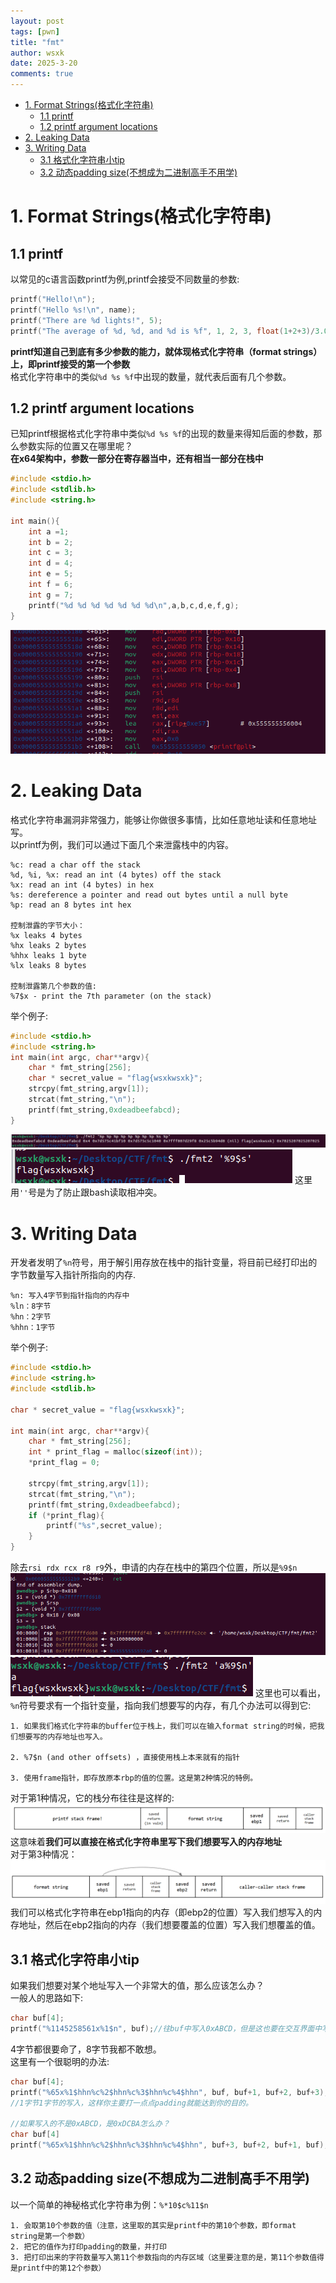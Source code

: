 ```yaml
---
layout: post
tags: [pwn]
title: "fmt"
author: wsxk
date: 2025-3-20
comments: true
---
```


- [1. Format Strings(格式化字符串)](#1-format-strings格式化字符串)
  - [1.1 printf](#11-printf)
  - [1.2 printf argument locations](#12-printf-argument-locations)
- [2. Leaking Data](#2-leaking-data)
- [3. Writing Data](#3-writing-data)
  - [3.1 格式化字符串小tip](#31-格式化字符串小tip)
  - [3.2 动态padding size(不想成为二进制高手不用学)](#32-动态padding-size不想成为二进制高手不用学)


# 1. Format Strings(格式化字符串)<br>
## 1.1 printf<br>
以常见的c语言函数printf为例,printf会接受不同数量的参数:<br>
```c
printf("Hello!\n");
printf("Hello %s!\n", name);
printf("There are %d lights!", 5);
printf("The average of %d, %d, and %d is %f", 1, 2, 3, float(1+2+3)/3.0);
```
**printf知道自己到底有多少参数的能力，就体现格式化字符串（format strings）上，即printf接受的第一个参数**<br>
格式化字符串中的类似`%d %s %f`中出现的数量，就代表后面有几个参数。<br>

## 1.2 printf argument locations<br>
已知printf根据格式化字符串中类似`%d %s %f`的出现的数量来得知后面的参数，那么参数实际的位置又在哪里呢？<br>
**在x64架构中，参数一部分在寄存器当中，还有相当一部分在栈中**<br>
```c
#include <stdio.h>
#include <stdlib.h>
#include <string.h>

int main(){
    int a =1;
    int b = 2;
    int c = 3;
    int d = 4;
    int e = 5;
    int f = 6;
    int g = 7;
    printf("%d %d %d %d %d %d %d\n",a,b,c,d,e,f,g);
}
```
![](https://raw.githubusercontent.com/wsxk/wsxk_pictures/main/2024-9-25/20250312000442.png)


# 2. Leaking Data<br>
格式化字符串漏洞非常强力，能够让你做很多事情，比如任意地址读和任意地址写。<br>
以printf为例，我们可以通过下面几个来泄露栈中的内容。<br>
```
%c: read a char off the stack
%d, %i, %x: read an int (4 bytes) off the stack
%x: read an int (4 bytes) in hex
%s: dereference a pointer and read out bytes until a null byte
%p: read an 8 bytes int hex 

控制泄露的字节大小：
%x leaks 4 bytes
%hx leaks 2 bytes
%hhx leaks 1 byte
%lx leaks 8 bytes

控制泄露第几个参数的值:
%7$x - print the 7th parameter (on the stack)
```
举个例子:<br>
```c
#include <stdio.h>
#include <string.h>
int main(int argc, char**argv){
    char * fmt_string[256];
    char * secret_value = "flag{wsxkwsxk}";
    strcpy(fmt_string,argv[1]);
    strcat(fmt_string,"\n");
    printf(fmt_string,0xdeadbeefabcd);
}
```
![](https://raw.githubusercontent.com/wsxk/wsxk_pictures/main/2024-9-25/20250312202807.png)
![](https://raw.githubusercontent.com/wsxk/wsxk_pictures/main/2024-9-25/20250312203100.png)
这里用`''`号是为了防止跟bash读取相冲突。<br>

# 3. Writing Data<br>
开发者发明了`%n`符号，用于解引用存放在栈中的指针变量，将目前已经打印出的字节数量写入指针所指向的内存.<br>
```
%n: 写入4字节到指针指向的内存中
%ln：8字节
%hn：2字节
%hhn：1字节
```
举个例子:<br>
```c
#include <stdio.h>
#include <string.h>
#include <stdlib.h>

char * secret_value = "flag{wsxkwsxk}";

int main(int argc, char**argv){
    char * fmt_string[256];
    int * print_flag = malloc(sizeof(int));
    *print_flag = 0;

    strcpy(fmt_string,argv[1]);
    strcat(fmt_string,"\n");
    printf(fmt_string,0xdeadbeefabcd);
    if (*print_flag){
        printf("%s",secret_value);
    }
}
```
除去`rsi rdx rcx r8 r9`外，申请的内存在栈中的第四个位置，所以是`%9$n`<br>
![](https://raw.githubusercontent.com/wsxk/wsxk_pictures/main/2024-9-25/20250312224332.png)
![](https://raw.githubusercontent.com/wsxk/wsxk_pictures/main/2024-9-25/20250312224432.png)
这里也可以看出，`%n`符号要求有一个指针变量，指向我们想要写的内存，有几个办法可以得到它:<br>
```
1. 如果我们格式化字符串的buffer位于栈上，我们可以在输入format string的时候，把我们想要写的内存地址也写入。

2. %7$n (and other offsets) ，直接使用栈上本来就有的指针

3. 使用frame指针，即存放原本rbp的值的位置。这是第2种情况的特例。
```
对于第1种情况，它的栈分布往往是这样的:<br>
![](https://raw.githubusercontent.com/wsxk/wsxk_pictures/main/2024-9-25/20250312225449.png)
这意味着**我们可以直接在格式化字符串里写下我们想要写入的内存地址**<br>
对于第3种情况：<br>
![](https://raw.githubusercontent.com/wsxk/wsxk_pictures/main/2024-9-25/20250312225148.png)
我们可以格式化字符串在ebp1指向的内存（即ebp2的位置）写入我们想写入的内存地址，然后在ebp2指向的内存（我们想要覆盖的位置）写入我们想覆盖的值。

## 3.1 格式化字符串小tip<br>
如果我们想要对某个地址写入一个非常大的值，那么应该怎么办？<br>
一般人的思路如下:<br>
```c
char buf[4];
printf("%1145258561x%1$n", buf);//往buf中写入0xABCD，但是这也要在交互界面中写入非常多的padding，很可能撑爆你的交互界面！
```
4字节都很要命了，8字节我都不敢想。<br>
这里有一个很聪明的办法:<br>
```c
char buf[4];
printf("%65x%1$hhn%c%2$hhn%c%3$hhn%c%4$hhn", buf, buf+1, buf+2, buf+3);
//1字节1字节的写入，这样你主要打一点点padding就能达到你的目的。

//如果写入的不是0xABCD，是0xDCBA怎么办？
char buf[4]
printf("%65x%1$hhn%c%2$hhn%c%3$hhn%c%4$hhn", buf+3, buf+2, buf+1, buf);//答案是倒过来就行~
```

## 3.2 动态padding size(不想成为二进制高手不用学)<br>
以一个简单的神秘格式化字符串为例：`%*10$c%11$n`<br>
```
1. 会取第10个参数的值（注意，这里取的其实是printf中的第10个参数，即format string是第一个参数）
2. 把它的值作为打印padding的数量，并打印
3. 把打印出来的字符数量写入第11个参数指向的内存区域（这里要注意的是，第11个参数值得是printf中的第12个参数）
```

<!-- Google tag (gtag.js) -->
<script async src="https://www.googletagmanager.com/gtag/js?id=G-C22S5YSYL7"></script>
<script>
  window.dataLayer = window.dataLayer || [];
  function gtag(){dataLayer.push(arguments);}
  gtag('js', new Date());

  gtag('config', 'G-C22S5YSYL7');
</script>